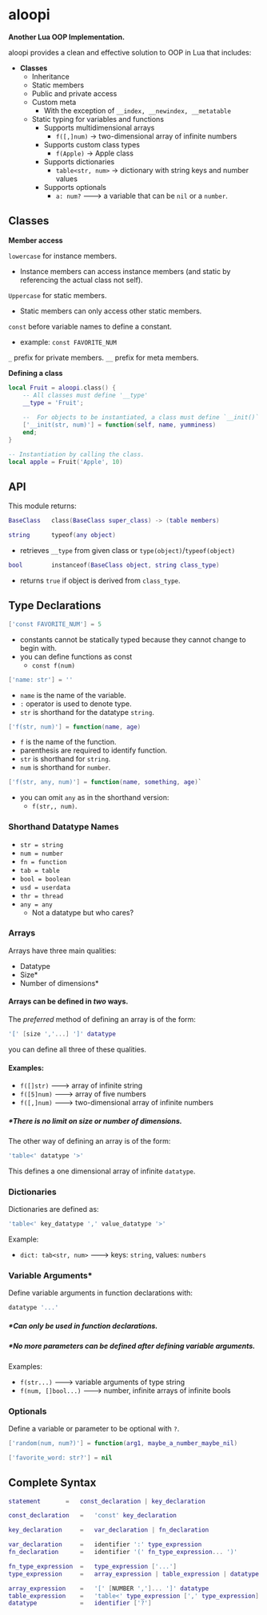 # aloopi
**Another Lua OOP Implementation.**

aloopi provides a clean and effective solution to OOP in Lua that includes:

+ **Classes**
    + Inheritance
    + Static members
    + Public and private access
    + Custom meta
	    + With the exception of `__index, __newindex, __metatable`
    + Static typing for variables and functions
	    + Supports multidimensional arrays
            + `f([,]num)` -> two-dimensional array of infinite numbers
        + Supports custom class types
	        + `f(Apple)` -> Apple class
        + Supports dictionaries
            + `table<str, num>` -> dictionary with string keys and number values
        + Supports optionals
	        + `a: num?` ---> a variable that can be `nil` or a `number`.

## Classes
**Member access**

`lowercase` for instance members.
+ Instance members can access instance members (and static by referencing the actual class not self).

`Uppercase` for static members.
+ Static members can only access other static members.

`const` before variable names to define a constant.
+ example: `const FAVORITE_NUM`

 `_` prefix for private members.
 `__` prefix for meta members.
 
 **Defining a class**
 ```lua
 local Fruit = aloopi.class() {
	 -- All classes must define '__type'
	 __type = 'Fruit';
	 
	 --  For objects to be instantiated, a class must define `__init()` as well.
	 ['__init(str, num)'] = function(self, name, yumminess)
	 end;
}

-- Instantiation by calling the class.
local apple = Fruit('Apple', 10)
 ```

## API
This module returns:
        
```lua
BaseClass   class(BaseClass super_class) -> (table members)
```
```lua
string      typeof(any object)
```
+ retrieves `__type` from given class or `type(object)`/`typeof(object)`

```lua
bool        instanceof(BaseClass object, string class_type)
```
+ returns `true` if object is derived from `class_type`.

## Type Declarations    
```lua
['const FAVORITE_NUM'] = 5
```
+ constants cannot be statically typed because they cannot change to begin with.
+ you can define functions as const
	+ `const f(num)`

```lua
['name: str'] = ''
```
+ `name` is the name of the variable.
+ `:` operator is used to denote type.
+ `str` is shorthand for the datatype `string`.

```lua
['f(str, num)'] = function(name, age)
```
+ `f` is the name of the function.
+ parenthesis are required to identify function.
+ `str` is shorthand for `string`.
+ `num` is shorthand for `number`.  

```lua
['f(str, any, num)'] = function(name, something, age)`
```
+ you can omit `any` as in the shorthand version: 
	+ `f(str,, num)`.

### Shorthand Datatype Names
+ `str = string`
+ `num = number`
+ `fn = function`
+ `tab = table`
+ `bool = boolean`
+ `usd = userdata`
+ `thr = thread`
+ `any = any`
	+ Not a datatype but who cares?

### Arrays
Arrays have three main qualities:
+ Datatype
+ Size*
+ Number of dimensions*

#### Arrays can be defined in *two* ways. 
The *preferred* method of defining an array is of the form:
 ```lua
'[' [size ','...] ']' datatype
```
you can define all three of these qualities.

#### Examples:
+ `f([]str)` ---> array of infinite string
+ `f([5]num)` ---> array of five numbers
+ `f([,]num)` ---> two-dimensional array of infinite numbers

##### *There is no limit on size or number of dimensions.

The other way of defining an array is of the form:
```lua
'table<' datatype '>'
```
This defines a one dimensional array of infinite `datatype`.

### Dictionaries
Dictionaries are defined as:
```lua
'table<' key_datatype ',' value_datatype '>'
```
Example:
+ `dict: tab<str, num>` ---> keys: `string`, values: `numbers`

### Variable Arguments*
Define variable arguments in function declarations with:
```lua
datatype '...'
```
##### *Can only be used in function declarations.
##### *No more parameters can be defined after defining variable arguments.
Examples:
+ `f(str...)` ---> variable arguments of type string
+ `f(num, []bool...)` ---> number, infinite arrays of infinite bools

### Optionals
Define a variable or parameter to be optional with `?`.
```lua
['random(num, num?)'] = function(arg1, maybe_a_number_maybe_nil)

['favorite_word: str?'] = nil
```
## Complete Syntax
```lua
statement	    =	const_declaration | key_declaration

const_declaration   =   'const' key_declaration

key_declaration     =   var_declaration | fn_declaration  

var_declaration     =   identifier ':' type_expression
fn_declaration      =   identifier '(' fn_type_expression... ')'

fn_type_expression  =   type_expression ['...']
type_expression     =   array_expression | table_expression | datatype

array_expression    =   '[' [NUMBER ',']... ']' datatype
table_expression    =   'table<' type_expression [',' type_expression] '>'
datatype            =   identifier ['?']
  ```
